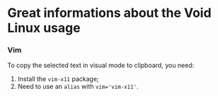 # Great informations about the Void Linux usage

### Vim

To copy the selected text in visual mode to clipboard, you need:

1. Install the `vim-x11` package;
2. Need to use an `alias` with `vim='vim-x11'`.



